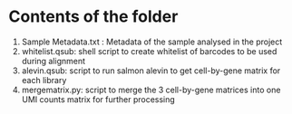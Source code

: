 # Contents of the folder
1. Sample Metadata.txt : Metadata of the sample analysed in the project
2. whitelist.qsub: shell script to create whitelist of barcodes to be used during alignment
3. alevin.qsub: script to run salmon alevin to get cell-by-gene matrix for each library
4. mergematrix.py: script to merge the 3 cell-by-gene matrices into one UMI counts matrix for further processing
